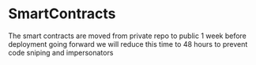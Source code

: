 # SmartContracts
The smart contracts are moved from private repo to public 1 week before deployment going forward we will reduce this time to 48 hours to prevent code sniping and impersonators
